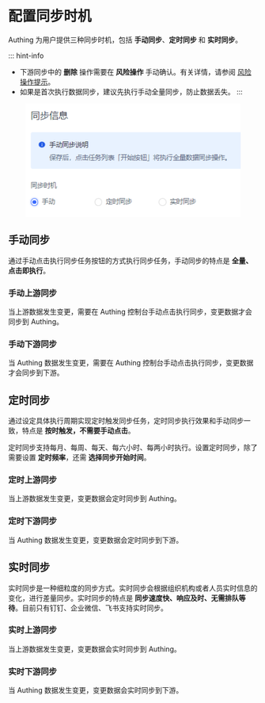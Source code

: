 # 配置同步时机

<LastUpdated/>

Authing 为用户提供三种同步时机，包括 **手动同步**、**定时同步** 和 **实时同步**。

::: hint-info
* 下游同步中的 **删除** 操作需要在 **风险操作** 手动确认。有关详情，请参阅 [风险操作提示](../risky-operation.md)。
* 如果是首次执行数据同步，建议先执行手动全量同步，防止数据丢失。
:::

<img src="../images/sync-mode.png" height=230 style="display:block;margin: 0 auto;">

## 手动同步

通过手动点击执行同步任务按钮的方式执行同步任务，手动同步的特点是 **全量、点击即执行**。

### 手动上游同步

当上游数据发生变更，需要在 Authing 控制台手动点击执行同步，变更数据才会同步到 Authing。

### 手动下游同步

当 Authing 数据发生变更，需要在 Authing 控制台手动点击执行同步，变更数据才会同步到下游。

## 定时同步

通过设定具体执行周期实现定时触发同步任务，定时同步执行效果和手动同步一致，特点是 **按时触发，不需要手动点击**。

定时同步支持每月、每周、每天、每六小时、每两小时执行。设置定时同步，除了需要设置 **定时频率**，还需 **选择同步开始时间**。

### 定时上游同步

当上游数据发生变更，变更数据会定时同步到 Authing。

### 定时下游同步

当 Authing 数据发生变更，变更数据会定时同步到下游。

## 实时同步

实时同步是一种细粒度的同步方式。实时同步会根据组织机构或者人员实时信息的变化，进行差量同步。实时同步的特点是 **同步速度快、响应及时、无需排队等待**。目前只有钉钉、企业微信、飞书支持实时同步。

### 实时上游同步

当上游数据发生变更，变更数据会实时同步到 Authing。

### 实时下游同步
当 Authing 数据发生变更，变更数据会实时同步到下游。